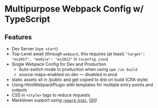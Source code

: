 # Multipurpose Webpack Config w/ TypeScript

## Features

- Dev Server (`npm start`)
- Top-Level await (through `webpack`, this requires (at least) `"target": "es2017", "module": "es2022"` in `tsconfig.json`)
- Single Webpack Config for Dev and Production
  - Auto-switch mode to production when using `npm run build`
  - source-maps-enabled on dev — disabled in prod
- static assets sit in /public and get copied to dist on build (CRA style)
- Using HtmlWebpackPlugin with templates for multiple entry points and outputs
- CSS in `<style>` tags to reduce requests
- Markdown support using [`remark-html`](https://webpack.js.org/loaders/remark-loader/), [GH](https://github.com/webpack-contrib/remark-loader))
